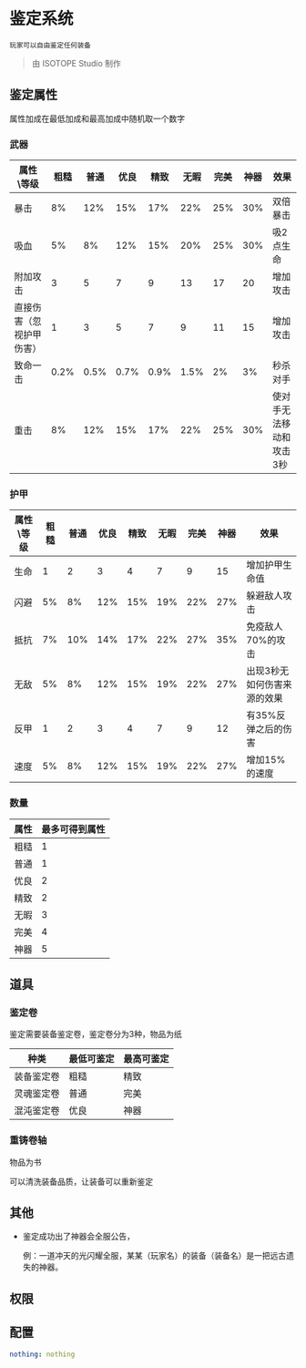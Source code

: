 # 鉴定系统
	玩家可以自由鉴定任何装备

> 由 ISOTOPE Studio 制作

## 鉴定属性
属性加成在最低加成和最高加成中随机取一个数字

### 武器
属性\等级 | 粗糙 | 普通 | 优良 | 精致 | 无暇 | 完美 | 神器 | 效果
---- | ---- | ---- | ---- | ---- | ---- | ---- | ---- | ----
暴击 | 8% | 12% | 15% | 17% | 22% | 25% | 30% | 双倍暴击
吸血 | 5% | 8% | 12% | 15% | 20% | 25% | 30% | 吸2点生命
附加攻击 | 3 | 5 | 7 | 9 | 13 | 17 | 20 | 增加攻击
直接伤害（忽视护甲伤害） | 1 | 3 | 5 | 7 | 9 | 11 | 15 | 增加攻击
致命一击 | 0.2% | 0.5% | 0.7% | 0.9% | 1.5% | 2% | 3% | 秒杀对手
重击 | 8% | 12% | 15% | 17% | 22% | 25% | 30% | 使对手无法移动和攻击3秒

### 护甲
属性\等级 | 粗糙 | 普通 | 优良 | 精致 | 无暇 | 完美 | 神器 | 效果
---- | ---- | ---- | ---- | ---- | ---- | ---- | ---- | ----
生命 | 1 | 2 | 3 | 4 | 7 | 9 | 15 | 增加护甲生命值
闪避 | 5% | 8% | 12% | 15% | 19% | 22% | 27% | 躲避敌人攻击
抵抗 | 7% | 10% | 14% | 17% | 22% | 27% | 35% | 免疫敌人70%的攻击
无敌 | 5% | 8% | 12% | 15% | 19% | 22% | 27% | 出现3秒无如何伤害来源的效果
反甲 | 1 | 2 | 3 | 4 | 7 | 9 | 12 | 有35%反弹之后的伤害
速度 | 5% | 8% | 12% | 15% | 19% | 22% | 27% | 增加15%的速度

### 数量
属性 | 最多可得到属性
---- | ----
粗糙 | 1
普通 | 1
优良 | 2
精致 | 2
无暇 | 3
完美 | 4
神器 | 5

## 道具
### 鉴定卷
鉴定需要装备鉴定卷，鉴定卷分为3种，物品为纸

种类 | 最低可鉴定 | 最高可鉴定
---- | ---- | ----
装备鉴定卷 | 粗糙| 精致
灵魂鉴定卷 | 普通| 完美
混沌鉴定卷 | 优良| 神器

### 重铸卷轴
物品为书

可以清洗装备品质，让装备可以重新鉴定

## 其他
- 鉴定成功出了神器会全服公告，

	例：一道冲天的光闪耀全服，某某（玩家名）的装备（装备名）是一把远古遗失的神器。

## 权限

## 配置
``` YAML
nothing: nothing
```